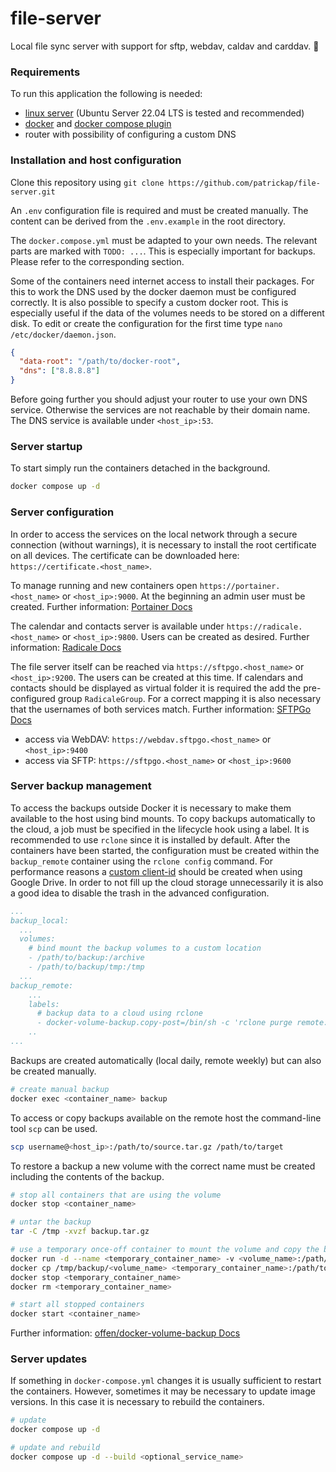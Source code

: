 # file-server

Local file sync server with support for sftp, webdav, caldav and carddav. 📁

### Requirements

To run this application the following is needed:

- [linux server](https://ubuntu.com/download/server) (Ubuntu Server 22.04 LTS is tested and recommended)
- [docker](https://docs.docker.com/engine/install/ubuntu/) and [docker compose plugin](https://docs.docker.com/compose/install/linux/)
- router with possibility of configuring a custom DNS

### Installation and host configuration

Clone this repository using `git clone https://github.com/patrickap/file-server.git`

An `.env` configuration file is required and must be created manually. The content can be derived from the `.env.example` in the root directory.

The `docker.compose.yml` must be adapted to your own needs. The relevant parts are marked with `TODO: ...`. This is especially important for backups. Please refer to the corresponding section.

Some of the containers need internet access to install their packages. For this to work the DNS used by the docker daemon must be configured correctly. It is also possible to specify a custom docker root. This is especially useful if the data of the volumes needs to be stored on a different disk. To edit or create the configuration for the first time type `nano /etc/docker/daemon.json`.

```json
{
  "data-root": "/path/to/docker-root",
  "dns": ["8.8.8.8"]
}
```

Before going further you should adjust your router to use your own DNS service. Otherwise the services are not reachable by their domain name. The DNS service is available under `<host_ip>:53`.

### Server startup

To start simply run the containers detached in the background.

```bash
docker compose up -d
```

### Server configuration

In order to access the services on the local network through a secure connection (without warnings), it is necessary to install the root certificate on all devices. The certificate can be downloaded here: `https://certificate.<host_name>`.

To manage running and new containers open `https://portainer.<host_name>` or `<host_ip>:9000`. At the beginning an admin user must be created. Further information: [Portainer Docs](https://docs.portainer.io)

The calendar and contacts server is available under `https://radicale.<host_name>` or `<host_ip>:9800`. Users can be created as desired. Further information: [Radicale Docs](https://radicale.org/v3.html)

The file server itself can be reached via `https://sftpgo.<host_name>` or `<host_ip>:9200`. The users can be created at this time. If calendars and contacts should be displayed as virtual folder it is required the add the pre-configured group `RadicaleGroup`. For a correct mapping it is also necessary that the usernames of both services match. Further information: [SFTPGo Docs](https://github.com/drakkan/sftpgo/tree/main/docs)

- access via WebDAV: `https://webdav.sftpgo.<host_name>` or `<host_ip>:9400`
- access via SFTP: `https://sftpgo.<host_name>` or `<host_ip>:9600`

### Server backup management

To access the backups outside Docker it is necessary to make them available to the host using bind mounts. To copy backups automatically to the cloud, a job must be specified in the lifecycle hook using a label. It is recommended to use `rclone` since it is installed by default. After the containers have been started, the configuration must be created within the `backup_remote` container using the `rclone config` command. For performance reasons a [custom client-id](https://rclone.org/drive/#making-your-own-client-id) should be created when using Google Drive. In order to not fill up the cloud storage unnecessarily it is also a good idea to disable the trash in the advanced configuration.

```yml
...
backup_local:
  ...
  volumes:
    # bind mount the backup volumes to a custom location
    - /path/to/backup:/archive
    - /path/to/backup/tmp:/tmp
  ...
backup_remote:
	...
	labels:
	  # backup data to a cloud using rclone
	  - docker-volume-backup.copy-post=/bin/sh -c 'rclone purge remote:backup ; rclone copy $$COMMAND_RUNTIME_ARCHIVE_FILEPATH remote:backup'
	..
...
```

Backups are created automatically (local daily, remote weekly) but can also be created manually.

```bash
# create manual backup
docker exec <container_name> backup
```

To access or copy backups available on the remote host the command-line tool `scp` can be used.

```bash
scp username@<host_ip>:/path/to/source.tar.gz /path/to/target
```

To restore a backup a new volume with the correct name must be created including the contents of the backup.

```bash
# stop all containers that are using the volume
docker stop <container_name>

# untar the backup
tar -C /tmp -xvzf backup.tar.gz

# use a temporary once-off container to mount the volume and copy the backup
docker run -d --name <temporary_container_name> -v <volume_name>:/path/to/mount alpine
docker cp /tmp/backup/<volume_name> <temporary_container_name>:/path/to/mount
docker stop <temporary_container_name>
docker rm <temporary_container_name>

# start all stopped containers
docker start <container_name>
```

Further information: [offen/docker-volume-backup Docs](https://github.com/offen/docker-volume-backup)

### Server updates

If something in `docker-compose.yml` changes it is usually sufficient to restart the containers. However, sometimes it may be necessary to update image versions. In this case it is necessary to rebuild the containers.

```bash
# update
docker compose up -d

# update and rebuild
docker compose up -d --build <optional_service_name>
```
